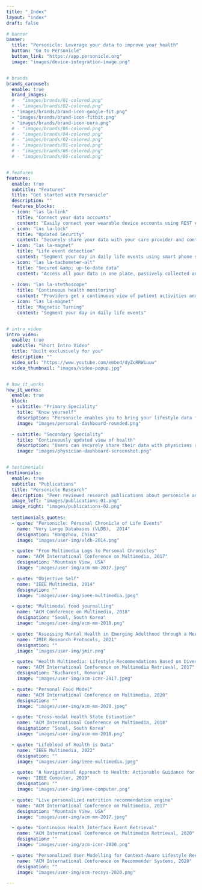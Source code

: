 ```yaml
---
title: "_Index"
layout: "index" 
draft: false

# banner
banner:
  title: "Personicle: Leverage your data to improve your health"
  button: "Go to Personicle"
  button_link: "https://app.personicle.org"
  image: "images/device-integration-image.png"


# brands
brands_carousel:
  enable: true
  brand_images:
  # - "images/brands/01-colored.png"
  # - "images/brands/02-colored.png"
  - "images/brands/brand-icon-google-fit.png"
  - "images/brands/brand-icon-fitbit.png"
  - "images/brands/brand-icon-oura.png"
  # - "images/brands/06-colored.png"
  # - "images/brands/04-colored.png"
  # - "images/brands/02-colored.png"
  # - "images/brands/01-colored.png"
  # - "images/brands/06-colored.png"
  # - "images/brands/05-colored.png"


# features
features:
  enable: true
  subtitle: "Features"
  title: "Get started with Personicle"
  description: ""
  features_blocks:
  - icon: "las la-link"
    title: "Connect your data accounts"
    content: "Easily connect your wearable device accounts using REST APIs."
  - icon: "las la-lock"
    title: "Updated Security"
    content: "Securely share your data with your care provider and contacts."
  - icon: "las la-magnet"
    title: "Life event detection"
    content: "Segment your day in daily life events using smart phone sensors"
  - icon: "las la-tachometer-alt"
    title: "Secured &amp; up-to-date data"
    content: "Access all your data in one place, passively collected and updated"
  
  - icon: "las la-stethoscope"
    title: "Continuous health monitoring"
    content: "Providers get a continuous view of patient activities and health"
  - icon: "las la-magnet"
    title: "Magnetic Turning"
    content: "Segment your day in daily life events"


# intro_video
intro_video:   
  enable: true
  subtitle: "Short Intro Video"
  title: "Built exclusively for you"
  description: ""
  video_url: "https://www.youtube.com/embed/dyZcRRWiuuw"
  video_thumbnail: "images/video-popup.jpg"


# how_it_works
how_it_works:   
  enable: true
  block:
  - subtitle: "Primary Speciality"
    title: "Know yourself"
    description: "Personicle enables you to bring your lifestyle data from disparate and isolated sources to one location. This data can be aggregated and correlated to understand users' habits and how various lifestyle events affect their lives."
    image: "images/personal-dashboard-rounded.png"

  - subtitle: "Secondary Speciality"
    title: "Continuously updated view of health"
    description: "Users can securely share their data with physicians registered on the platform. Physicians can remotely and passively monitor their patients' health status and analyze their data from simple trend lines to sophisticated event pattern detection . "
    image: "images/physician-dashboard-screenshot.png"


# testimonials
testimonials:   
  enable: true
  subtitle: "Publications"
  title: "Personicle Research"
  description: "Peer reviewed research publications about personicle and personal health navigation"
  image_left: "images/publications-01.png"
  image_right: "images/publications-02.png"
  
  testimonials_quotes:
  - quote: "Personicle: Personal Chronicle of Life Events"
    name: "Very Large Databases (VLDB),  2014"
    designation: "Hangzhou, China"
    image: "images/user-img/vldb-2014.png"

  - quote: "From Multimedia Logs to Personal Chronicles"
    name: "ACM International Conference on Multimedia, 2017"
    designation: "Mountain View, USA"
    image: "images/user-img/acm-mm-2017.jpeg"

  - quote: "Objective Self"
    name: "IEEE Multimedia, 2014"
    designation: ""
    image: "images/user-img/ieee-multimedia.jpeg"

  - quote: "Multimodal food journalling"
    name: "ACM Conference on Multimedia, 2018"
    designation: "Seoul, South Korea"
    image: "images/user-img/acm-mm-2018.png"

  - quote: "Assessing Mental Health in Emerging Adulthood through a Mental Health Navigator: A Study Protocol."
    name: "JMIR Research Protocols, 2021"
    designation: ""
    image: "images/user-img/jmir.png"

  - quote: "Health Multimedia: Lifestyle Recommendations Based on Diverse Observations"
    name: "ACM International Conference on Multimedia Retrieval, 2017"
    designation: "Bucharest, Romania"
    image: "images/user-img/acm-icmr-2017.jpeg"

  - quote: "Personal Food Model"
    name: "ACM International Conference on Multimedia, 2020"
    designation: ""
    image: "images/user-img/acm-mm-2020.jpeg"

  - quote: "Cross-modal Health State Estimation"
    name: "ACM International Conference on Multimedia, 2018"
    designation: "Seoul, South Korea"
    image: "images/user-img/acm-mm-2018.png"

  - quote: "Lifeblood of Health is Data"
    name: "IEEE Multimedia, 2022"
    designation: ""
    image: "images/user-img/ieee-multimedia.jpeg"

  - quote: "A Navigational Approach to Health: Actionable Guidance for Improved Quality of Life"
    name: "IEEE Computer, 2019"
    designation: ""
    image: "images/user-img/ieee-computer.png"

  - quote: "Live personalized nutrition recommendation engine"
    name: "ACM International Conference on Multimedia, 2017"
    designation: "Mountain View, USA"
    image: "images/user-img/acm-mm-2017.jpeg"

  - quote: "Continuous Health Interface Event Retrieval"
    name: "ACM International Conference on Multimedia Retrieval, 2020"
    designation: ""
    image: "images/user-img/acm-icmr-2020.png"

  - quote: "Personalized User Modelling for Context-Aware Lifestyle Recommendations to Improve Sleep"
    name: "ACM International Conference on Recommender Systems, 2020"
    designation: ""
    image: "images/user-img/acm-recsys-2020.png"

---
```

